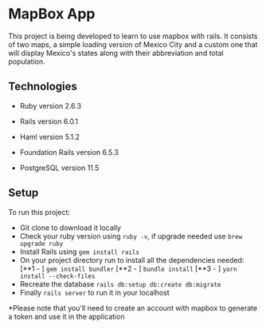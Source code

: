 # MapBox App

This project is being developed to learn to use mapbox with rails. It consists of two maps, a simple loading version of Mexico City and a custom one that will display Mexico's states along with their abbreviation and total population.

## Technologies 

* Ruby version 2.6.3

* Rails version 6.0.1 

* Haml version 5.1.2

* Foundation Rails version 6.5.3

* PostgreSQL version 11.5

## Setup

To run this project:

* Git clone to download it locally
* Check your ruby version using `ruby -v`, if upgrade needed use `brew upgrade ruby`
* Install Rails using `gem install rails`
* On your project directory run to install all the dependencies needed:
    [**1 - ]  `gem install bundler`
    [**2 - ] `bundle install`
    [**3 - ] `yarn install --check-files`
* Recreate the database `rails db:setup db:create db:migrate`
* Finally `rails server` to run it in your localhost

*Please note that you'll need to create an account with mapbox to generate a token and use it in the application
